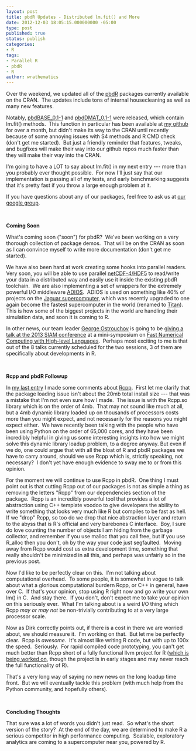 ```yaml
---
layout: post
title: pbdR Updates - Distributed lm.fit() and More
date: 2012-12-03 18:05:15.000000000 -05:00
type: post
published: true
status: publish
categories:
- R
tags:
- Parallel R
- pbdR
- R
author: wrathematics
---
```



Over the weekend, we updated all of the [pbdR](http://r-pbd.org/) packages currently available on the CRAN.  The updates include tons of internal housecleaning as well as many new features.

Notably, [pbdBASE_0.1-1](http://cran.r-project.org/web/packages/pbdBASE/) and [pbdDMAT_0.1-1](http://cran.r-project.org/web/packages/pbdDMAT/index.html) were released, which contain lm.fit() methods.  This function in particular has been available at [my github](https://github.com/wrathematics) for over a month, but didn't make its way to the CRAN until recently because of some annoying issues with S4 methods and R CMD check (don't get me started).  But just a friendly reminder that features, tweaks, and bugfixes will make their way into our github repos much faster than they will make their way into the CRAN.

I'm going to have a LOT to say about lm.fit() in my next entry --- more than you probably ever thought possible.  For now I'll just say that our implementation is passing all of my tests, and early benchmarking suggests that it's pretty fast if you throw a large enough problem at it.

If you have questions about any of our packages, feel free to ask us at [our google group](https://groups.google.com/forum/?fromgroups#!forum/rbigdataprogramming).

 

**Coming Soon**

What's coming soon ("soon") for pbdR?  We've been working on a very thorough collection of package demos.  That will be on the CRAN as soon as I can convince myself to write more documentation (don't get me started).

We have also been hard at work creating some hooks into parallel readers.  Very soon, you will be able to use parallel  [netCDF-4/HDF5](https://en.wikipedia.org/wiki/NetCDF) to read/write your data in a distributed way and easily use it inside the existing pbdR toolchain.  We are also implementing a set of wrappers for the extremely powerful I/O middleware [ADIOS](http://www.olcf.ornl.gov/center-projects/adios/).  ADIOS is used on something like 40% of projects on the [Jaguar supercomputer](https://en.wikipedia.org/wiki/Jaguar_%28supercomputer%29), which was recently upgraded to one again become the fastest supercomputer in the world (renamed to [Titan](https://en.wikipedia.org/wiki/Titan_%28supercomputer%29)).  This is how some of the biggest projects in the world are handling their simulation data, and soon it is coming to R.

In other news, our team leader [George Ostrouchov](http://www.csm.ornl.gov/~ost/) is going to be [giving a talk at the 2013 SIAM conference](http://meetings.siam.org/sess/dsp_talk.cfm?p=56975) at a mini-symposium on [Fast Numerical Computing with High-level Languages](http://meetings.siam.org/sess/dsp_programsess.cfm?sessioncode=15480).  Perhaps most exciting to me is that out of the 8 talks currently scheduled for the two sessions, 3 of them are specifically about developments in R.

 

**Rcpp and pbdR Followup**

In [my last entry](http://librestats.com/2012/10/16/r-at-12000-cores/ "R at 12,000 Cores") I made some comments about [Rcpp](http://cran.r-project.org/web/packages/Rcpp/index.html).  First let me clarify that the package loading issue isn't about the 20mb total install size --- that was a mistake that I'm not even sure how I made.  The issue is with the Rcpp.so library which is on the order of 4mb.  That may not sound like much at all, but a 4mb dynamic library loaded up on thousands of processors costs more than you might expect, and not necessarily for the reasons you might expect either.  We have recently been talking with the people who have been using Python on the order of 65,000 cores, and they have been incredibly helpful in giving us some interesting insights into how we might solve this dynamic library loadup problem, to a degree anyway. But even if we do, one could argue that with all the bloat of R and pbdR packages we have to carry around, should we use Rcpp which is, strictly speaking, not necessary?  I don't yet have enough evidence to sway me to or from this opinion.

For the moment we will continue to use Rcpp in pbdR.  One thing I must point out is that cutting Rcpp out of our packages is not as simple a thing as removing the letters "Rcpp" from our dependencies section of the package.  Rcpp is an incredibly powerful tool that provides a lot of abstraction using C++ template voodoo to give developers the ability to write something that looks very much like R but compiles to be fast as hell.  If we "drop" Rcpp, so too do we drop that nice abstraction layer and return to the abyss that is R's official and very barebones C interface.  Boy, I sure do love counting the number of objects I am hiding from the garbage collector, and remember if you use malloc that you call free, but if you use R_alloc then you don't, oh by the way your code just segfaulted.  Moving away from Rcpp would cost us extra development time, something that really shouldn't be minimized in all this, and perhaps was unfairly so in the previous post. 

Now I'd like to be perfectly clear on this.  I'm not talking about computational overhead.  To some people, it is somewhat in vogue to talk about what a glorious computational burdern Rcpp, or C++ in general, have over C.  If that's your opinion, stop using R right now and go write your own lm() in C.  And stay there.  If you don't, don't expect me to take your opinion on this seriously ever.  What I'm talking about is a weird I/O thing which Rcpp *may or may not* be non-trivially contributing to at a very large processor scale. 

Now as Dirk correctly points out, if there is a cost in there we are worried about, we should measure it.  I'm working on that.  But let me be perfectly clear.  Rcpp is *awesome*.  It's almost like writing R code, but with up to 100x the speed.  Seriously.  For rapid compiled code prototyping, you can't get much better than Rcpp short of a fully functional llvm project for R ([which is being worked on](http://www.omegahat.org/Rllvm/), though the project is in early stages and may never reach the full functionality of R). 

That's a very long way of saying no new news on the long loadup time front.  But we will eventually tackle this problem (with much help from the Python community, and hopefully others).

 

**Concluding Thoughts**

That sure was a lot of words you didn't just read.  So what's the short version of the story?  At the end of the day, we are determined to make R a serious competitor in high performance computing.  Scalable, exploratory analytics are coming to a supercomputer near you, powered by R.
